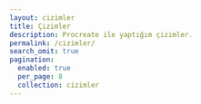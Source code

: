 ```yaml
---
layout: cizimler
title: Çizimler
description: Procreate ile yaptığım çizimler.
permalink: /cizimler/
search_omit: true
pagination: 
  enabled: true
  per_page: 8
  collection: cizimler
---
```



